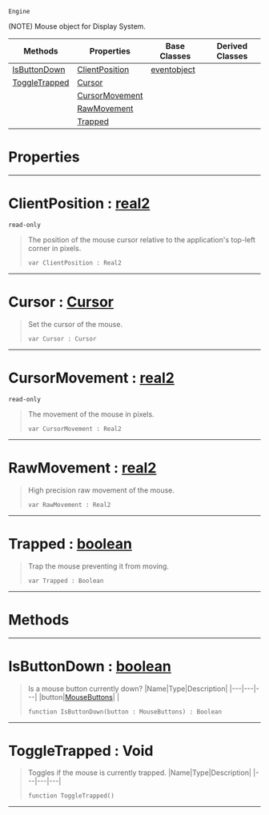  `Engine`

(NOTE) Mouse object for Display System.

|Methods|Properties|Base Classes|Derived Classes|
|---|---|---|---|
|[ IsButtonDown](https://plasmaengine.github.io/PlasmaDocs/Plasma1/C++/code_reference/class_reference/mouse.markdown#isbuttondown-plasma-engine)|[ ClientPosition](https://plasmaengine.github.io/PlasmaDocs/Plasma1/C++/code_reference/class_reference/mouse.markdown#clientposition-plasma-engi)|[eventobject](https://plasmaengine.github.io/PlasmaDocs/Plasma1/C++/code_reference/class_reference/eventobject.markdown)| |
|[ ToggleTrapped](https://plasmaengine.github.io/PlasmaDocs/Plasma1/C++/code_reference/class_reference/mouse.markdown#toggletrapped-void)|[ Cursor](https://plasmaengine.github.io/PlasmaDocs/Plasma1/C++/code_reference/class_reference/mouse.markdown#cursor-plasma-engine-docum)| | |
| |[ CursorMovement](https://plasmaengine.github.io/PlasmaDocs/Plasma1/C++/code_reference/class_reference/mouse.markdown#cursormovement-plasma-engi)| | |
| |[ RawMovement](https://plasmaengine.github.io/PlasmaDocs/Plasma1/C++/code_reference/class_reference/mouse.markdown#rawmovement-plasma-engine)| | |
| |[ Trapped](https://plasmaengine.github.io/PlasmaDocs/Plasma1/C++/code_reference/class_reference/mouse.markdown#trapped-plasma-engine-docu)| | |


 #  Properties


---  
 #  ClientPosition : [real2](https://plasmaengine.github.io/PlasmaDocs/Plasma1/C++/code_reference/lightning_base_types/real2.markdown)

 `read-only`

> The position of the mouse cursor relative to the application's top-left corner in pixels.
> ``` lang=cpp, name=Lightning
> var ClientPosition : Real2


---  
 #  Cursor : [Cursor](https://plasmaengine.github.io/PlasmaDocs/Plasma1/C++/code_reference/enum_reference.markdown#cursor)

> Set the cursor of the mouse.
> ``` lang=cpp, name=Lightning
> var Cursor : Cursor


---  
 #  CursorMovement : [real2](https://plasmaengine.github.io/PlasmaDocs/Plasma1/C++/code_reference/lightning_base_types/real2.markdown)

 `read-only`

> The movement of the mouse in pixels.
> ``` lang=cpp, name=Lightning
> var CursorMovement : Real2


---  
 #  RawMovement : [real2](https://plasmaengine.github.io/PlasmaDocs/Plasma1/C++/code_reference/lightning_base_types/real2.markdown)

> High precision raw movement of the mouse.
> ``` lang=cpp, name=Lightning
> var RawMovement : Real2


---  
 #  Trapped : [boolean](https://plasmaengine.github.io/PlasmaDocs/Plasma1/C++/code_reference/lightning_base_types/boolean.markdown)

> Trap the mouse preventing it from moving.
> ``` lang=cpp, name=Lightning
> var Trapped : Boolean


---  
 #  Methods


---  
 #  IsButtonDown : [boolean](https://plasmaengine.github.io/PlasmaDocs/Plasma1/C++/code_reference/lightning_base_types/boolean.markdown)

> Is a mouse button currently down?
> |Name|Type|Description|
> |---|---|---|
> |button|[MouseButtons](https://plasmaengine.github.io/PlasmaDocs/Plasma1/C++/code_reference/enum_reference.markdown#mousebuttons)| |
> ``` lang=cpp, name=Lightning
> function IsButtonDown(button : MouseButtons) : Boolean
> ``` 


---  
 #  ToggleTrapped : Void

> Toggles if the mouse is currently trapped.
> |Name|Type|Description|
> |---|---|---|
> ``` lang=cpp, name=Lightning
> function ToggleTrapped()
> ``` 


---  
 

 